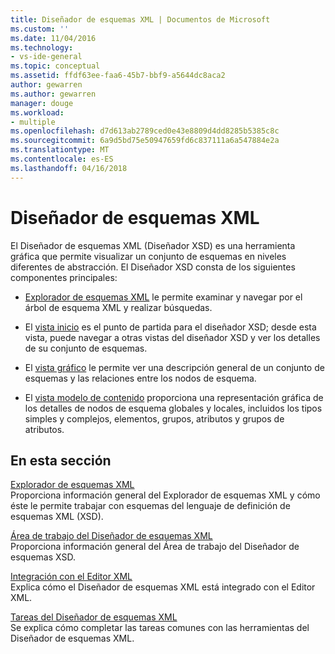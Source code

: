 ```yaml
---
title: Diseñador de esquemas XML | Documentos de Microsoft
ms.custom: ''
ms.date: 11/04/2016
ms.technology:
- vs-ide-general
ms.topic: conceptual
ms.assetid: ffdf63ee-faa6-45b7-bbf9-a5644dc8aca2
author: gewarren
ms.author: gewarren
manager: douge
ms.workload:
- multiple
ms.openlocfilehash: d7d613ab2789ced0e43e8809d4dd8285b5385c8c
ms.sourcegitcommit: 6a9d5bd75e50947659fd6c837111a6a547884e2a
ms.translationtype: MT
ms.contentlocale: es-ES
ms.lasthandoff: 04/16/2018
---
```

# <a name="xml-schema-designer"></a>Diseñador de esquemas XML
El Diseñador de esquemas XML (Diseñador XSD) es una herramienta gráfica que permite visualizar un conjunto de esquemas en niveles diferentes de abstracción. El Diseñador XSD consta de los siguientes componentes principales:  
  
-   [Explorador de esquemas XML](../xml-tools/xml-schema-explorer.md) le permite examinar y navegar por el árbol de esquema XML y realizar búsquedas.  
  
-   El [vista inicio](../xml-tools/start-view.md) es el punto de partida para el diseñador XSD; desde esta vista, puede navegar a otras vistas del diseñador XSD y ver los detalles de su conjunto de esquemas.  
  
-   El [vista gráfico](../xml-tools/graph-view.md) le permite ver una descripción general de un conjunto de esquemas y las relaciones entre los nodos de esquema.  
  
-   El [vista modelo de contenido](../xml-tools/content-model-view.md) proporciona una representación gráfica de los detalles de nodos de esquema globales y locales, incluidos los tipos simples y complejos, elementos, grupos, atributos y grupos de atributos.  
  
## <a name="in-this-section"></a>En esta sección  
 [Explorador de esquemas XML](../xml-tools/xml-schema-explorer.md)  
 Proporciona información general del Explorador de esquemas XML y cómo éste le permite trabajar con esquemas del lenguaje de definición de esquemas XML (XSD).  
  
 [Área de trabajo del Diseñador de esquemas XML](../xml-tools/xml-schema-designer-workspace.md)  
 Proporciona información general del Área de trabajo del Diseñador de esquemas XSD.  
  
 [Integración con el Editor XML](../xml-tools/integration-with-xml-editor.md)  
 Explica cómo el Diseñador de esquemas XML está integrado con el Editor XML.  
  
 [Tareas del Diseñador de esquemas XML](../xml-tools/xml-schema-designer-tasks.md)  
 Se explica cómo completar las tareas comunes con las herramientas del Diseñador de esquemas XML.